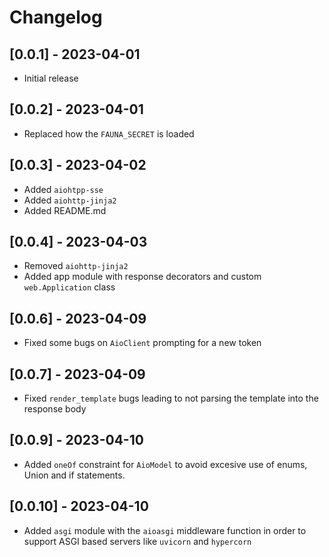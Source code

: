 
# Changelog

## [0.0.1] - 2023-04-01

- Initial release

## [0.0.2] - 2023-04-01

- Replaced how the `FAUNA_SECRET` is loaded

## [0.0.3] - 2023-04-02

- Added `aiohtpp-sse`
- Added `aiohttp-jinja2`
- Added README.md

## [0.0.4] - 2023-04-03

- Removed `aiohttp-jinja2`
- Added app module with response decorators and custom `web.Application` class

## [0.0.6] - 2023-04-09

- Fixed some bugs on `AioClient` prompting for a new token

## [0.0.7] - 2023-04-09

- Fixed `render_template` bugs leading to not parsing the template into the response body

## [0.0.9] - 2023-04-10

- Added `oneOf` constraint for `AioModel` to avoid excesive use of enums, Union and if statements.

## [0.0.10] - 2023-04-10

- Added `asgi` module with the `aioasgi` middleware function in order to support ASGI based servers like `uvicorn` and `hypercorn`